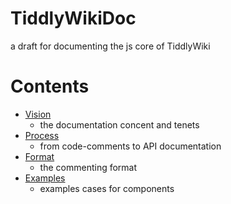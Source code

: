 # TiddlyWikiDoc
a draft for documenting the js core of TiddlyWiki

# Contents

* [Vision](VISION.md)
    * the documentation concent and tenets
* [Process](PROCESS.md)
    * from code-comments to API documentation
* [Format](FORMAT.md)
    * the commenting format
* [Examples](EXAMPLES.md)
    * examples cases for components
